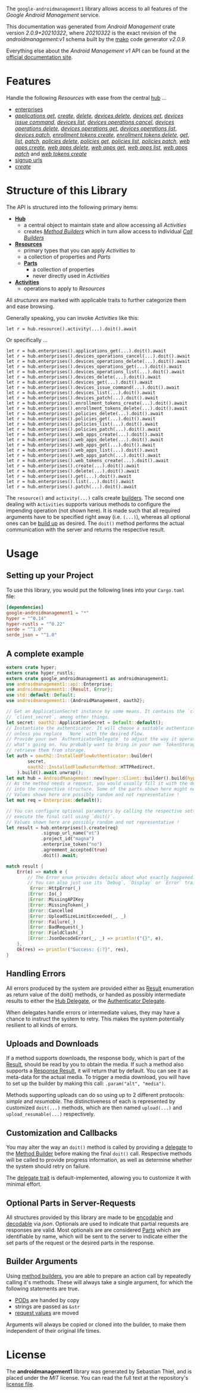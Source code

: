<!---
DO NOT EDIT !
This file was generated automatically from 'src/mako/api/README.md.mako'
DO NOT EDIT !
-->
The `google-androidmanagement1` library allows access to all features of the *Google Android Management* service.

This documentation was generated from *Android Management* crate version *2.0.9+20210322*, where *20210322* is the exact revision of the *androidmanagement:v1* schema built by the [mako](http://www.makotemplates.org/) code generator *v2.0.9*.

Everything else about the *Android Management* *v1* API can be found at the
[official documentation site](https://developers.google.com/android/management).
# Features

Handle the following *Resources* with ease from the central [hub](https://docs.rs/google-androidmanagement1/2.0.9+20210322/google_androidmanagement1/AndroidManagement) ... 

* [enterprises](https://docs.rs/google-androidmanagement1/2.0.9+20210322/google_androidmanagement1/api::Enterprise)
 * [*applications get*](https://docs.rs/google-androidmanagement1/2.0.9+20210322/google_androidmanagement1/api::EnterpriseApplicationGetCall), [*create*](https://docs.rs/google-androidmanagement1/2.0.9+20210322/google_androidmanagement1/api::EnterpriseCreateCall), [*delete*](https://docs.rs/google-androidmanagement1/2.0.9+20210322/google_androidmanagement1/api::EnterpriseDeleteCall), [*devices delete*](https://docs.rs/google-androidmanagement1/2.0.9+20210322/google_androidmanagement1/api::EnterpriseDeviceDeleteCall), [*devices get*](https://docs.rs/google-androidmanagement1/2.0.9+20210322/google_androidmanagement1/api::EnterpriseDeviceGetCall), [*devices issue command*](https://docs.rs/google-androidmanagement1/2.0.9+20210322/google_androidmanagement1/api::EnterpriseDeviceIssueCommandCall), [*devices list*](https://docs.rs/google-androidmanagement1/2.0.9+20210322/google_androidmanagement1/api::EnterpriseDeviceListCall), [*devices operations cancel*](https://docs.rs/google-androidmanagement1/2.0.9+20210322/google_androidmanagement1/api::EnterpriseDeviceOperationCancelCall), [*devices operations delete*](https://docs.rs/google-androidmanagement1/2.0.9+20210322/google_androidmanagement1/api::EnterpriseDeviceOperationDeleteCall), [*devices operations get*](https://docs.rs/google-androidmanagement1/2.0.9+20210322/google_androidmanagement1/api::EnterpriseDeviceOperationGetCall), [*devices operations list*](https://docs.rs/google-androidmanagement1/2.0.9+20210322/google_androidmanagement1/api::EnterpriseDeviceOperationListCall), [*devices patch*](https://docs.rs/google-androidmanagement1/2.0.9+20210322/google_androidmanagement1/api::EnterpriseDevicePatchCall), [*enrollment tokens create*](https://docs.rs/google-androidmanagement1/2.0.9+20210322/google_androidmanagement1/api::EnterpriseEnrollmentTokenCreateCall), [*enrollment tokens delete*](https://docs.rs/google-androidmanagement1/2.0.9+20210322/google_androidmanagement1/api::EnterpriseEnrollmentTokenDeleteCall), [*get*](https://docs.rs/google-androidmanagement1/2.0.9+20210322/google_androidmanagement1/api::EnterpriseGetCall), [*list*](https://docs.rs/google-androidmanagement1/2.0.9+20210322/google_androidmanagement1/api::EnterpriseListCall), [*patch*](https://docs.rs/google-androidmanagement1/2.0.9+20210322/google_androidmanagement1/api::EnterprisePatchCall), [*policies delete*](https://docs.rs/google-androidmanagement1/2.0.9+20210322/google_androidmanagement1/api::EnterprisePolicyDeleteCall), [*policies get*](https://docs.rs/google-androidmanagement1/2.0.9+20210322/google_androidmanagement1/api::EnterprisePolicyGetCall), [*policies list*](https://docs.rs/google-androidmanagement1/2.0.9+20210322/google_androidmanagement1/api::EnterprisePolicyListCall), [*policies patch*](https://docs.rs/google-androidmanagement1/2.0.9+20210322/google_androidmanagement1/api::EnterprisePolicyPatchCall), [*web apps create*](https://docs.rs/google-androidmanagement1/2.0.9+20210322/google_androidmanagement1/api::EnterpriseWebAppCreateCall), [*web apps delete*](https://docs.rs/google-androidmanagement1/2.0.9+20210322/google_androidmanagement1/api::EnterpriseWebAppDeleteCall), [*web apps get*](https://docs.rs/google-androidmanagement1/2.0.9+20210322/google_androidmanagement1/api::EnterpriseWebAppGetCall), [*web apps list*](https://docs.rs/google-androidmanagement1/2.0.9+20210322/google_androidmanagement1/api::EnterpriseWebAppListCall), [*web apps patch*](https://docs.rs/google-androidmanagement1/2.0.9+20210322/google_androidmanagement1/api::EnterpriseWebAppPatchCall) and [*web tokens create*](https://docs.rs/google-androidmanagement1/2.0.9+20210322/google_androidmanagement1/api::EnterpriseWebTokenCreateCall)
* [signup urls](https://docs.rs/google-androidmanagement1/2.0.9+20210322/google_androidmanagement1/api::SignupUrl)
 * [*create*](https://docs.rs/google-androidmanagement1/2.0.9+20210322/google_androidmanagement1/api::SignupUrlCreateCall)




# Structure of this Library

The API is structured into the following primary items:

* **[Hub](https://docs.rs/google-androidmanagement1/2.0.9+20210322/google_androidmanagement1/AndroidManagement)**
    * a central object to maintain state and allow accessing all *Activities*
    * creates [*Method Builders*](https://docs.rs/google-androidmanagement1/2.0.9+20210322/google_androidmanagement1/client::MethodsBuilder) which in turn
      allow access to individual [*Call Builders*](https://docs.rs/google-androidmanagement1/2.0.9+20210322/google_androidmanagement1/client::CallBuilder)
* **[Resources](https://docs.rs/google-androidmanagement1/2.0.9+20210322/google_androidmanagement1/client::Resource)**
    * primary types that you can apply *Activities* to
    * a collection of properties and *Parts*
    * **[Parts](https://docs.rs/google-androidmanagement1/2.0.9+20210322/google_androidmanagement1/client::Part)**
        * a collection of properties
        * never directly used in *Activities*
* **[Activities](https://docs.rs/google-androidmanagement1/2.0.9+20210322/google_androidmanagement1/client::CallBuilder)**
    * operations to apply to *Resources*

All *structures* are marked with applicable traits to further categorize them and ease browsing.

Generally speaking, you can invoke *Activities* like this:

```Rust,ignore
let r = hub.resource().activity(...).doit().await
```

Or specifically ...

```ignore
let r = hub.enterprises().applications_get(...).doit().await
let r = hub.enterprises().devices_operations_cancel(...).doit().await
let r = hub.enterprises().devices_operations_delete(...).doit().await
let r = hub.enterprises().devices_operations_get(...).doit().await
let r = hub.enterprises().devices_operations_list(...).doit().await
let r = hub.enterprises().devices_delete(...).doit().await
let r = hub.enterprises().devices_get(...).doit().await
let r = hub.enterprises().devices_issue_command(...).doit().await
let r = hub.enterprises().devices_list(...).doit().await
let r = hub.enterprises().devices_patch(...).doit().await
let r = hub.enterprises().enrollment_tokens_create(...).doit().await
let r = hub.enterprises().enrollment_tokens_delete(...).doit().await
let r = hub.enterprises().policies_delete(...).doit().await
let r = hub.enterprises().policies_get(...).doit().await
let r = hub.enterprises().policies_list(...).doit().await
let r = hub.enterprises().policies_patch(...).doit().await
let r = hub.enterprises().web_apps_create(...).doit().await
let r = hub.enterprises().web_apps_delete(...).doit().await
let r = hub.enterprises().web_apps_get(...).doit().await
let r = hub.enterprises().web_apps_list(...).doit().await
let r = hub.enterprises().web_apps_patch(...).doit().await
let r = hub.enterprises().web_tokens_create(...).doit().await
let r = hub.enterprises().create(...).doit().await
let r = hub.enterprises().delete(...).doit().await
let r = hub.enterprises().get(...).doit().await
let r = hub.enterprises().list(...).doit().await
let r = hub.enterprises().patch(...).doit().await
```

The `resource()` and `activity(...)` calls create [builders][builder-pattern]. The second one dealing with `Activities` 
supports various methods to configure the impending operation (not shown here). It is made such that all required arguments have to be 
specified right away (i.e. `(...)`), whereas all optional ones can be [build up][builder-pattern] as desired.
The `doit()` method performs the actual communication with the server and returns the respective result.

# Usage

## Setting up your Project

To use this library, you would put the following lines into your `Cargo.toml` file:

```toml
[dependencies]
google-androidmanagement1 = "*"
hyper = "^0.14"
hyper-rustls = "^0.22"
serde = "^1.0"
serde_json = "^1.0"
```

## A complete example

```Rust
extern crate hyper;
extern crate hyper_rustls;
extern crate google_androidmanagement1 as androidmanagement1;
use androidmanagement1::api::Enterprise;
use androidmanagement1::{Result, Error};
use std::default::Default;
use androidmanagement1::{AndroidManagement, oauth2};

// Get an ApplicationSecret instance by some means. It contains the `client_id` and 
// `client_secret`, among other things.
let secret: oauth2::ApplicationSecret = Default::default();
// Instantiate the authenticator. It will choose a suitable authentication flow for you, 
// unless you replace  `None` with the desired Flow.
// Provide your own `AuthenticatorDelegate` to adjust the way it operates and get feedback about 
// what's going on. You probably want to bring in your own `TokenStorage` to persist tokens and
// retrieve them from storage.
let auth = oauth2::InstalledFlowAuthenticator::builder(
        secret,
        oauth2::InstalledFlowReturnMethod::HTTPRedirect,
    ).build().await.unwrap();
let mut hub = AndroidManagement::new(hyper::Client::builder().build(hyper_rustls::HttpsConnector::with_native_roots()), auth);
// As the method needs a request, you would usually fill it with the desired information
// into the respective structure. Some of the parts shown here might not be applicable !
// Values shown here are possibly random and not representative !
let mut req = Enterprise::default();

// You can configure optional parameters by calling the respective setters at will, and
// execute the final call using `doit()`.
// Values shown here are possibly random and not representative !
let result = hub.enterprises().create(req)
             .signup_url_name("et")
             .project_id("magna")
             .enterprise_token("no")
             .agreement_accepted(true)
             .doit().await;

match result {
    Err(e) => match e {
        // The Error enum provides details about what exactly happened.
        // You can also just use its `Debug`, `Display` or `Error` traits
         Error::HttpError(_)
        |Error::Io(_)
        |Error::MissingAPIKey
        |Error::MissingToken(_)
        |Error::Cancelled
        |Error::UploadSizeLimitExceeded(_, _)
        |Error::Failure(_)
        |Error::BadRequest(_)
        |Error::FieldClash(_)
        |Error::JsonDecodeError(_, _) => println!("{}", e),
    },
    Ok(res) => println!("Success: {:?}", res),
}

```
## Handling Errors

All errors produced by the system are provided either as [Result](https://docs.rs/google-androidmanagement1/2.0.9+20210322/google_androidmanagement1/client::Result) enumeration as return value of
the doit() methods, or handed as possibly intermediate results to either the 
[Hub Delegate](https://docs.rs/google-androidmanagement1/2.0.9+20210322/google_androidmanagement1/client::Delegate), or the [Authenticator Delegate](https://docs.rs/yup-oauth2/*/yup_oauth2/trait.AuthenticatorDelegate.html).

When delegates handle errors or intermediate values, they may have a chance to instruct the system to retry. This 
makes the system potentially resilient to all kinds of errors.

## Uploads and Downloads
If a method supports downloads, the response body, which is part of the [Result](https://docs.rs/google-androidmanagement1/2.0.9+20210322/google_androidmanagement1/client::Result), should be
read by you to obtain the media.
If such a method also supports a [Response Result](https://docs.rs/google-androidmanagement1/2.0.9+20210322/google_androidmanagement1/client::ResponseResult), it will return that by default.
You can see it as meta-data for the actual media. To trigger a media download, you will have to set up the builder by making
this call: `.param("alt", "media")`.

Methods supporting uploads can do so using up to 2 different protocols: 
*simple* and *resumable*. The distinctiveness of each is represented by customized 
`doit(...)` methods, which are then named `upload(...)` and `upload_resumable(...)` respectively.

## Customization and Callbacks

You may alter the way an `doit()` method is called by providing a [delegate](https://docs.rs/google-androidmanagement1/2.0.9+20210322/google_androidmanagement1/client::Delegate) to the 
[Method Builder](https://docs.rs/google-androidmanagement1/2.0.9+20210322/google_androidmanagement1/client::CallBuilder) before making the final `doit()` call. 
Respective methods will be called to provide progress information, as well as determine whether the system should 
retry on failure.

The [delegate trait](https://docs.rs/google-androidmanagement1/2.0.9+20210322/google_androidmanagement1/client::Delegate) is default-implemented, allowing you to customize it with minimal effort.

## Optional Parts in Server-Requests

All structures provided by this library are made to be [encodable](https://docs.rs/google-androidmanagement1/2.0.9+20210322/google_androidmanagement1/client::RequestValue) and 
[decodable](https://docs.rs/google-androidmanagement1/2.0.9+20210322/google_androidmanagement1/client::ResponseResult) via *json*. Optionals are used to indicate that partial requests are responses 
are valid.
Most optionals are are considered [Parts](https://docs.rs/google-androidmanagement1/2.0.9+20210322/google_androidmanagement1/client::Part) which are identifiable by name, which will be sent to 
the server to indicate either the set parts of the request or the desired parts in the response.

## Builder Arguments

Using [method builders](https://docs.rs/google-androidmanagement1/2.0.9+20210322/google_androidmanagement1/client::CallBuilder), you are able to prepare an action call by repeatedly calling it's methods.
These will always take a single argument, for which the following statements are true.

* [PODs][wiki-pod] are handed by copy
* strings are passed as `&str`
* [request values](https://docs.rs/google-androidmanagement1/2.0.9+20210322/google_androidmanagement1/client::RequestValue) are moved

Arguments will always be copied or cloned into the builder, to make them independent of their original life times.

[wiki-pod]: http://en.wikipedia.org/wiki/Plain_old_data_structure
[builder-pattern]: http://en.wikipedia.org/wiki/Builder_pattern
[google-go-api]: https://github.com/google/google-api-go-client

# License
The **androidmanagement1** library was generated by Sebastian Thiel, and is placed 
under the *MIT* license.
You can read the full text at the repository's [license file][repo-license].

[repo-license]: https://github.com/Byron/google-apis-rsblob/main/LICENSE.md
